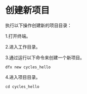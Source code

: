 # 创建新项目

执行以下操作创建新的项目目录：

1.打开终端。

2.进入工作目录。

3.通过运行以下命令来创建一个新项目。

```text
dfx new cycles_hello
```

4.进入项目目录。

```text
cd cycles_hello
```

